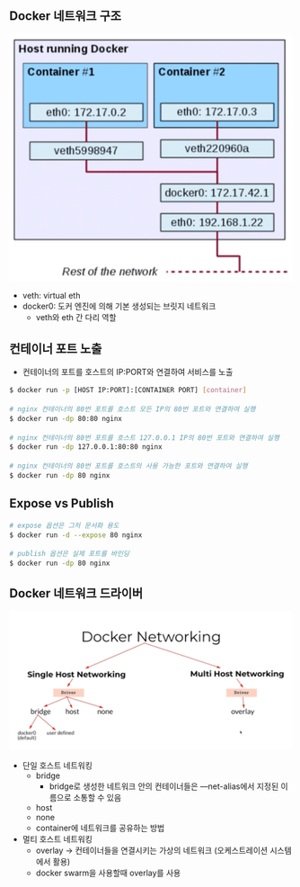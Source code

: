 ## Docker 네트워크 구조

![images/network/1.png](images/network/1.png)

- veth: virtual eth
- docker0: 도커 엔진에 의해 기본 생성되는 브릿지 네트워크
  - veth와 eth 간 다리 역할

## 컨테이너 포트 노출

- 컨테이너의 포트를 호스트의 IP:PORT와 연결하여 서비스를 노출

```bash
$ docker run -p [HOST IP:PORT]:[CONTAINER PORT] [container]

# nginx 컨테이너의 80번 포트를 호스트 모든 IP의 80번 포트와 연결하여 실행
$ docker run -dp 80:80 nginx

# nginx 컨테이너의 80번 포트를 호스트 127.0.0.1 IP의 80번 포트와 연결하여 실행
$ docker run -dp 127.0.0.1:80:80 nginx

# nginx 컨테이너의 80번 포트를 호스트의 사용 가능한 포트와 연결하여 실행
$ docker run -dp 80 nginx
```

## Expose vs Publish

```bash
# expose 옵션은 그저 문서화 용도
$ docker run -d --expose 80 nginx

# publish 옵션은 실제 포트를 바인딩
$ docker run -dp 80 nginx
```

## Docker 네트워크 드라이버

![images/network/2.png](images/network/2.png)

- 단일 호스트 네트워킹
  - bridge
    - bridge로 생성한 네트워크 안의 컨테이너들은 —net-alias에서 지정된 이름으로 소통할 수 있음
  - host
  - none
  - container에 네트워크를 공유하는 방법
- 멀티 호스트 네트워킹
  - overlay → 컨테이너들을 연결시키는 가상의 네트워크 (오케스트레이션 시스템에서 활용)
  - docker swarm을 사용할때 overlay를 사용
